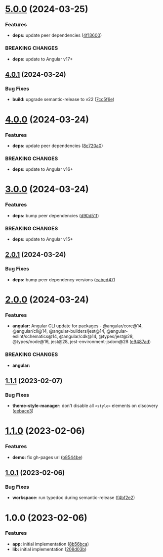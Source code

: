 # [5.0.0](https://github.com/rb-mwindh/ngx-theme-manager/compare/v4.0.1...v5.0.0) (2024-03-25)


### Features

* **deps:** update peer dependencies ([4f13600](https://github.com/rb-mwindh/ngx-theme-manager/commit/4f13600e31da248f9a5f694c14ddc59e36e1aefb))


### BREAKING CHANGES

* **deps:** update to Angular v17+

## [4.0.1](https://github.com/rb-mwindh/ngx-theme-manager/compare/v4.0.0...v4.0.1) (2024-03-24)


### Bug Fixes

* **build:** upgrade semantic-release to v22 ([7cc5f6e](https://github.com/rb-mwindh/ngx-theme-manager/commit/7cc5f6e5ae337b2baee2a6811b9f36360de8bccb))

# [4.0.0](https://github.com/rb-mwindh/ngx-theme-manager/compare/v3.0.0...v4.0.0) (2024-03-24)


### Features

* **deps:** update peer dependencies ([8c720a0](https://github.com/rb-mwindh/ngx-theme-manager/commit/8c720a0b035c4503e9010c6a41ca98ccd674910d))


### BREAKING CHANGES

* **deps:** update to Angular v16+

# [3.0.0](https://github.com/rb-mwindh/ngx-theme-manager/compare/v2.0.1...v3.0.0) (2024-03-24)


### Features

* **deps:** bump peer dependencies ([d90d51f](https://github.com/rb-mwindh/ngx-theme-manager/commit/d90d51feb6197697d46d95dbf46c96284a42ec1e))


### BREAKING CHANGES

* **deps:** update to Angular v15+

## [2.0.1](https://github.com/rb-mwindh/ngx-theme-manager/compare/v2.0.0...v2.0.1) (2024-03-24)


### Bug Fixes

* **deps:** bump peer dependency versions ([cabcd47](https://github.com/rb-mwindh/ngx-theme-manager/commit/cabcd4759d764e8398927f411569644c3448a885))

# [2.0.0](https://github.com/rb-mwindh/ngx-theme-manager/compare/v1.1.1...v2.0.0) (2024-03-24)


### Features

* **angular:** Angular CLI update for packages - @angular/core@14, @angular/cli@14, @angular-builders/jest@14, @angular-eslint/schematics@14, @angular/cdk@14, @types/jest@28, @types/node@16, jest@28, jest-environment-jsdom@28 ([e9487ad](https://github.com/rb-mwindh/ngx-theme-manager/commit/e9487adadfd6c9ecd926c5a0c0501899eca9cace))


### BREAKING CHANGES

* **angular:**

## [1.1.1](https://github.com/rb-mwindh/ngx-theme-manager/compare/v1.1.0...v1.1.1) (2023-02-07)


### Bug Fixes

* **theme-style-manager:** don't disable all `<style>` elements on discovery ([eebace3](https://github.com/rb-mwindh/ngx-theme-manager/commit/eebace3fa1cad0f390cc108ee616db721b496276))

# [1.1.0](https://github.com/rb-mwindh/ngx-theme-manager/compare/v1.0.1...v1.1.0) (2023-02-06)


### Features

* **demo:** fix gh-pages url ([b8544be](https://github.com/rb-mwindh/ngx-theme-manager/commit/b8544bec995591d76405daf1005f181dc705f557))

## [1.0.1](https://github.com/rb-mwindh/ngx-theme-manager/compare/v1.0.0...v1.0.1) (2023-02-06)


### Bug Fixes

* **workspace:** run typedoc during semantic-release ([f4bf2e2](https://github.com/rb-mwindh/ngx-theme-manager/commit/f4bf2e219e6dc39ac507fa9350ebe8c986903928))

# 1.0.0 (2023-02-06)


### Features

* **app:** initial implementation ([8b56bca](https://github.com/rb-mwindh/ngx-theme-manager/commit/8b56bca86f3f33c387e6e17194878f26f1b38b35))
* **lib:** initial implementation ([208d03b](https://github.com/rb-mwindh/ngx-theme-manager/commit/208d03b889aba9fbd75402b28b1b6214c80bb0a7))
